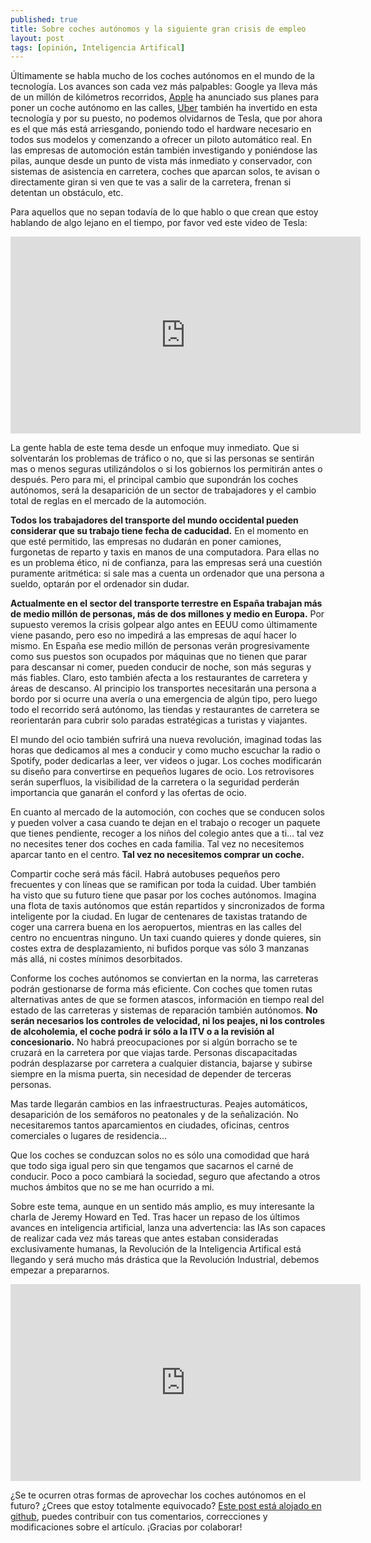 ```yaml
---
published: true
title: Sobre coches autónomos y la siguiente gran crisis de empleo
layout: post
tags: [opinión, Inteligencia Artifical] 
---
```

Últimamente se habla mucho de los coches autónomos en el mundo de la tecnología. Los avances son cada vez más palpables: Google ya lleva más de un millón de kilómetros recorridos, [Apple](http://iphone.appleinsider.com/articles/15/10/19/electric-motorcycle-startup-shutters-after-losing-top-talent-to-apple) ha anunciado sus planes para poner un coche autónomo en las calles, [Uber](http://www.theguardian.com/technology/2015/feb/03/are-driverless-cars-the-future-of-uber) también ha invertido en esta tecnología y por su puesto, no podemos olvidarnos de Tesla, que por ahora es el que más está arriesgando, poniendo todo el hardware necesario en todos sus modelos y comenzando a ofrecer un piloto automático real. En las empresas de automoción están también investigando y poniéndose las pilas, aunque desde un punto de vista más inmediato y conservador, con sistemas de asistencia en carretera, coches que aparcan solos, te avisan o directamente giran si ven que te vas a salir de la carretera, frenan si detentan un obstáculo, etc. 

Para aquellos que no sepan todavía de lo que hablo o que crean que estoy hablando de algo lejano en el tiempo, por favor ved este video de Tesla:

<iframe width="560" height="315" src="https://www.youtube-nocookie.com/embed/O-xbDK3-5ew?rel=0" frameborder="0" allowfullscreen></iframe>

La gente habla de este tema desde un enfoque muy inmediato. Que si solventarán los problemas de tráfico o no, que si las personas se sentirán mas o menos seguras utilizándolos o si los gobiernos los permitirán antes o después. Pero para mi, el principal cambio que supondrán los coches autónomos, será la desaparición de un sector de trabajadores y el cambio total de reglas en el mercado de la automoción. 

**Todos los trabajadores del transporte del mundo occidental pueden considerar que su trabajo tiene fecha de caducidad.** En el momento en que esté permitido, las empresas no dudarán en poner camiones, furgonetas de reparto y taxis en manos de una computadora. Para ellas no es un problema ético, ni de confianza, para las empresas será una cuestión puramente aritmética: si sale mas a cuenta un ordenador que una persona a sueldo, optarán por el ordenador sin dudar.

**Actualmente en el sector del transporte terrestre en España trabajan más de medio millón de personas, más de dos millones y medio en Europa.** Por supuesto veremos la crisis golpear algo antes en EEUU como últimamente viene pasando, pero eso no impedirá a las empresas de aquí hacer lo mismo. En España ese medio millón de personas verán progresivamente como sus puestos son ocupados por máquinas que no tienen que parar para descansar ni comer, pueden conducir de noche, son más seguras y más fiables. Claro, esto también afecta a los restaurantes de carretera y áreas de descanso. Al principio los transportes necesitarán una persona a bordo por si ocurre una avería o una emergencia de algún tipo, pero luego todo el recorrido será autónomo, las tiendas y restaurantes de carretera se reorientarán para cubrir solo paradas estratégicas a turistas y viajantes. 

El mundo del ocio también sufrirá una nueva revolución, imaginad todas las horas que dedicamos al mes a conducir y como mucho escuchar la radio o Spotify, poder dedicarlas a leer, ver videos o jugar. Los coches modificarán su diseño para convertirse en pequeños lugares de ocio. Los retrovisores serán superfluos, la visibilidad de la carretera o la seguridad perderán importancia que ganarán el conford y las ofertas de ocio.

En cuanto al mercado de la automoción, con coches que se conducen solos y pueden volver a casa cuando te dejan en el trabajo o recoger un paquete que tienes pendiente, recoger a los niños del colegio antes que a ti... tal vez no necesites tener dos coches en cada familia. Tal vez no necesitemos aparcar tanto en el centro. **Tal vez no necesitemos comprar un coche.** 

Compartir coche será más fácil. Habrá autobuses pequeños pero frecuentes y con líneas que se ramifican por toda la cuidad. Uber también ha visto que su futuro tiene que pasar por los coches autónomos. Imagina una flota de taxis autónomos que están repartidos y sincronizados de forma inteligente por la ciudad. En lugar de centenares de taxistas tratando de coger una carrera buena en los aeropuertos, mientras en las calles del centro no encuentras ninguno. Un taxi cuando quieres y donde quieres, sin costes extra de desplazamiento, ni bufidos porque vas sólo 3 manzanas más allá, ni costes mínimos desorbitados.

Conforme los coches autónomos se conviertan en la norma, las carreteras podrán gestionarse de forma más eficiente. Con coches que tomen rutas alternativas antes de que se formen atascos, información en tiempo real del estado de las carreteras y sistemas de reparación también autónomos. **No serán necesarios los controles de velocidad, ni los peajes, ni los controles de alcoholemia, el coche podrá ir sólo a la ITV o a la revisión al concesionario.** No habrá preocupaciones por si algún borracho se te cruzará en la carretera por que viajas tarde. Personas discapacitadas podrán desplazarse por carretera a cualquier distancia, bajarse y subirse siempre en la misma puerta, sin necesidad de depender de terceras personas.

Mas tarde llegarán cambios en las infraestructuras. Peajes automáticos, desaparición de los semáforos no peatonales y de la señalización. No necesitaremos tantos aparcamientos en ciudades, oficinas, centros comerciales o lugares de residencia...

Que los coches se conduzcan solos no es sólo una comodidad que hará que todo siga igual pero sin que tengamos que sacarnos el carné de conducir. Poco a poco cambiará la sociedad, seguro que afectando a otros muchos ámbitos que no se me han ocurrido a mi.

Sobre este tema, aunque en un sentido más amplio, es muy interesante la charla de Jeremy Howard en Ted. Tras hacer un repaso de los últimos avances en inteligencia artificial, lanza una advertencia: las IAs son capaces de realizar cada vez más tareas que antes estaban consideradas exclusivamente humanas, la Revolución de la Inteligencia Artifical está llegando y será mucho más drástica que la Revolución Industrial, debemos empezar a prepararnos. 

<iframe src="https://embed-ssl.ted.com/talks/jeremy_howard_the_wonderful_and_terrifying_implications_of_computers_that_can_learn.html" width="560" height="315" frameborder="0" scrolling="no" webkitAllowFullScreen mozallowfullscreen allowFullScreen></iframe>

¿Se te ocurren otras formas de aprovechar los coches autónomos en el futuro? ¿Crees que estoy totalmente equivocado? [Este post está alojado en github](https://github.com/juanmirod/juanmirod.github.io/blob/master/_posts/2015-10-16-sobre-coches-aut-nomos-y-la-siguiente-gran-crisis-de-empleo.markdown), puedes contribuir con tus comentarios, correcciones y modificaciones sobre el artículo. ¡Gracias por colaborar!
